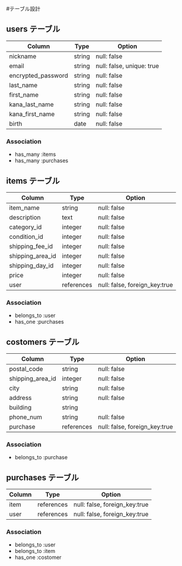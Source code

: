 #テーブル設計

## users テーブル

| Column              | Type    | Option                    |
| ------------------- | ------- | ------------------------- |
| nickname            | string  | null: false               |
| email               | string  | null: false, unique: true |
| encrypted_password  | string  | null: false               |
| last_name           | string  | null: false               |
| first_name          | string  | null: false               |
| kana_last_name      | string  | null: false               |
| kana_first_name     | string  | null: false               |
| birth               | date    | null: false               |

### Association
- has_many :items
- has_many :purchases


## items テーブル

| Column           | Type                | Option                        |
| ---------------- | ------------------- | ----------------------------- |
| item_name        | string              | null: false                   |
| description      | text                | null: false                   |
| category_id      | integer             | null: false                   |
| condition_id     | integer             | null: false                   |
| shipping_fee_id  | integer             | null: false                   |
| shipping_area_id | integer             | null: false                   |
| shipping_day_id  | integer             | null: false                   |
| price            | integer             | null: false                   |
| user             | references          | null: false, foreign_key:true |

### Association
- belongs_to :user
- has_one :purchases


## costomers テーブル

| Column            | Type       | Option                        |
| ----------------- | ---------- | ----------------------------- |
| postal_code       | string     | null: false                   |
| shipping_area_id  | integer    | null: false                   |
| city              | string     | null: false                   |
| address           | string     | null: false                   |
| building          | string     |                               |
| phone_num         | string     | null: false                   |
| purchase          | references | null: false, foreign_key:true |
 

### Association
- belongs_to :purchase


## purchases テーブル

| Column    | Type       | Option                        |
| --------- | -----------| ----------------------------- |
| item      | references | null: false, foreign_key:true |
| user      | references | null: false, foreign_key:true |


### Association
- belongs_to :user
- belongs_to :item
- has_one :costomer